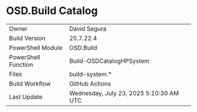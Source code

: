 ﻿# OSD.Build Catalog

| | |
|-|-|
| Owner | David Segura |
| Build Version | 25.7.22.4 |
| PowerShell Module | OSD.Build |
| PowerShell Function | Build-OSDCatalogHPSystem |
| Files | build-system.* |
| Build Workflow | GitHub Actions |
| Last Update | Wednesday, July 23, 2025 5:10:30 AM UTC |
